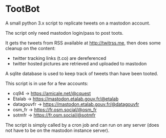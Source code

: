 # TootBot

A small python 3.x script to replicate tweets on a mastodon account.

The script only need mastodon login/pass to post toots.

It gets the tweets from RSS available at http://twitrss.me, then does some cleanup on the content:
- twitter tracking links (t.co) are dereferenced
- twitter hosted pictures are retrieved and uploaded to mastodon

A sqlite database is used to keep track of tweets than have been tooted.


This script is in use for a few accounts:
- cq94 -> https://amicale.net/@cquest
- Etalab -> https://mastodon.etalab.gouv.fr/@etalab
- datagouvfr -> https://mastodon.etalab.gouv.fr/@datagouvfr
- osm_fr -> https://fr.osm.social/@osm_fr
- sotmfr -> https://fr.osm.social/@sotmfr

The script is simply called by a cron job and can run on any server (does not have to be on the mastodon instance server).
